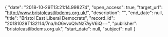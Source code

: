 {
  "date": "2018-10-29T13:21:14.998274", 
  "open_access": true, 
  "target_url": "http://www.bristoleastlibdems.org.uk/", 
  "description": "", 
  "end_date": null, 
  "title": "Bristol East Liberal Democrats", 
  "record_id": "20181029T132114/7na/hO6vvxQlvNz7AyV6iQ==", 
  "publisher": "bristoleastlibdems.org.uk", 
  "start_date": null, 
  "subject": null
}

